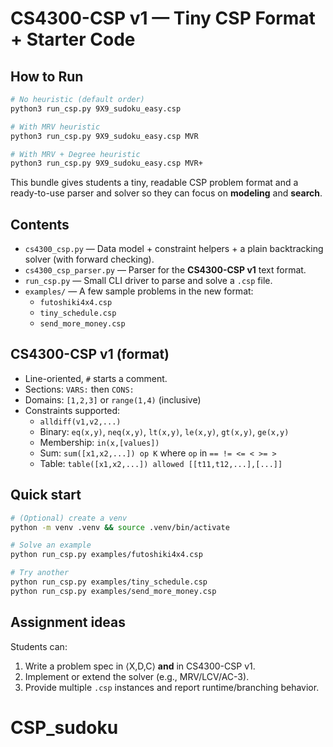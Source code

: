 # CS4300-CSP v1 — Tiny CSP Format + Starter Code

## How to Run

```bash
# No heuristic (default order)
python3 run_csp.py 9X9_sudoku_easy.csp

# With MRV heuristic
python3 run_csp.py 9X9_sudoku_easy.csp MVR

# With MRV + Degree heuristic  
python3 run_csp.py 9X9_sudoku_easy.csp MVR+
```



This bundle gives students a tiny, readable CSP problem format and a ready-to-use parser and solver so they can focus on **modeling** and **search**.

## Contents
- `cs4300_csp.py` — Data model + constraint helpers + a plain backtracking solver (with forward checking).
- `cs4300_csp_parser.py` — Parser for the **CS4300-CSP v1** text format.
- `run_csp.py` — Small CLI driver to parse and solve a `.csp` file.
- `examples/` — A few sample problems in the new format:
  - `futoshiki4x4.csp`
  - `tiny_schedule.csp`
  - `send_more_money.csp`

## CS4300-CSP v1 (format)
- Line-oriented, `#` starts a comment.
- Sections: `VARS:` then `CONS:`
- Domains: `[1,2,3]` or `range(1,4)` (inclusive)
- Constraints supported:
  - `alldiff(v1,v2,...)`
  - Binary: `eq(x,y)`, `neq(x,y)`, `lt(x,y)`, `le(x,y)`, `gt(x,y)`, `ge(x,y)`
  - Membership: `in(x,[values])`
  - Sum: `sum([x1,x2,...]) op K` where `op` in `== != <= < >= >`
  - Table: `table([x1,x2,...]) allowed [[t11,t12,...],[...]]`

## Quick start
```bash
# (Optional) create a venv
python -m venv .venv && source .venv/bin/activate

# Solve an example
python run_csp.py examples/futoshiki4x4.csp

# Try another
python run_csp.py examples/tiny_schedule.csp
python run_csp.py examples/send_more_money.csp
```

## Assignment ideas
Students can:
1) Write a problem spec in ⟨X,D,C⟩ **and** in CS4300-CSP v1.
2) Implement or extend the solver (e.g., MRV/LCV/AC-3).
3) Provide multiple `.csp` instances and report runtime/branching behavior.
# CSP_sudoku
